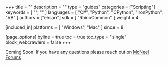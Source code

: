 +++
title = ""
description = ""
type = "guides"
categories = ["Scripting"]
keywords = [ "", "" ]
languages = [ "C#", "Python", "CPython", "IronPython", "VB" ]
authors = ["ehsan"]
sdk = [ "RhinoCommon" ]
weight = 4

[included_in]
platforms = [ "Windows", "Mac" ]
since = 8

[page_options]
byline = true
toc = true
toc_type = "single"
block_webcrawlers = false
+++

Coming Soon. If you have any questions please reach out on [McNeel Forums](https://discourse.mcneel.com)

<!-- - building a project
- which rhino to choose?
- build files: rhp rui gha source
- yak package
- installing published plugin
- troubleshooting -->